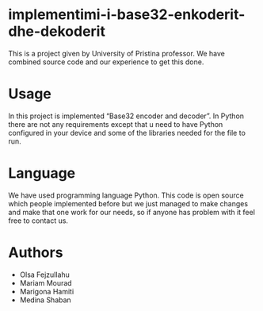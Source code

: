 # implementimi-i-base32-enkoderit-dhe-dekoderit
This is a project given by University of Pristina professor. We have combined source code and our experience to get this done.

# Usage
In this project is implemented “Base32 encoder and decoder”.
In Python there are not any requirements except that u need to have Python configured in your device and some of the libraries needed for the file to run.

# Language
We have used programming language Python.
This code is open source which people implemented before but we just managed to make changes and make that one work for our needs, so if anyone has problem with it feel free to contact us.

# Authors
* Olsa Fejzullahu
* Mariam Mourad
* Marigona Hamiti
* Medina Shaban
